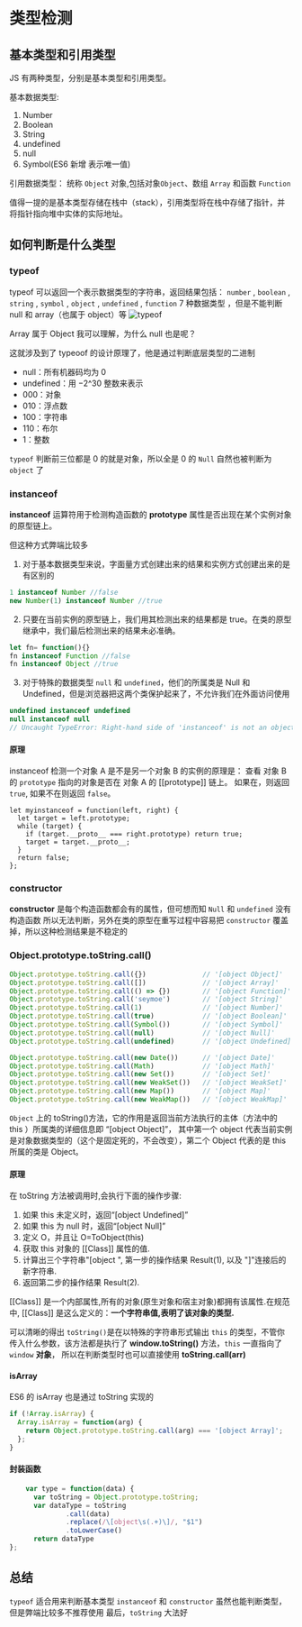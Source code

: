 # 类型检测

## 基本类型和引用类型

JS 有两种类型，分别是基本类型和引用类型。

基本数据类型:

1. Number
2. Boolean
3. String
4. undefined
5. null
6. Symbol(ES6 新增 表示唯一值)

引用数据类型：
统称 `Object` 对象,包括对象`Object`、数组 `Array` 和函数 `Function`

值得一提的是基本类型存储在栈中（stack），引用类型将在栈中存储了指针，并将指针指向堆中实体的实际地址。

## 如何判断是什么类型

### typeof

typeof 可以返回一个表示数据类型的字符串，返回结果包括： `number` , `boolean` , `string` , `symbol` , `object` , `undefined` , `function` 7 种数据类型 ，但是不能判断 null 和 array（也属于 object）等
<img :src="$withBase('/JavaScript/typeof.png')" alt="typeof">

Array 属于 Object 我可以理解，为什么 null 也是呢？

这就涉及到了 typeoof 的设计原理了，他是通过判断底层类型的二进制

- null：所有机器码均为 0
- undefined：用 −2^30 整数来表示
- 000：对象
- 010：浮点数
- 100：字符串
- 110：布尔
- 1：整数

`typeof` 判断前三位都是 0 的就是对象，所以全是 0 的 `Null` 自然也被判断为 `object` 了

### instanceof

**instanceof** 运算符用于检测构造函数的 **prototype** 属性是否出现在某个实例对象的原型链上。

但这种方式弊端比较多

1. 对于基本数据类型来说，字面量方式创建出来的结果和实例方式创建出来的是有区别的

```JavaScript
1 instanceof Number //false
new Number(1) instanceof Number //true
```

2. 只要在当前实例的原型链上，我们用其检测出来的结果都是 true。在类的原型继承中，我们最后检测出来的结果未必准确。

```JavaScript
let fn= function(){}
fn instanceof Function //false
fn instanceof Object //true
```

3. 对于特殊的数据类型 `null` 和 `undefined`，他们的所属类是 Null 和 Undefined，但是浏览器把这两个类保护起来了，不允许我们在外面访问使用

```JavaScript
undefined instanceof undefined
null instanceof null
// Uncaught TypeError: Right-hand side of 'instanceof' is not an object
```

#### 原理

instanceof 检测一个对象 A 是不是另一个对象 B 的实例的原理是：
查看 对象 B 的 `prototype` 指向的对象是否在 对象 A 的 [[prototype]] 链上。
如果在，则返回 `true`, 如果不在则返回 `false`。

```Js
let myinstanceof = function(left, right) {
  let target = left.prototype;
  while (target) {
    if (target.__proto__ === right.prototype) return true;
    target = target.__proto__;
  }
  return false;
};
```

### constructor

**constructor** 是每个构造函数都会有的属性，但可想而知 `Null` 和 `undefined` 没有构造函数 所以无法判断，另外在类的原型在重写过程中容易把 `constructor` 覆盖掉，所以这种检测结果是不稳定的

### Object.prototype.toString.call()

```JavaScript
Object.prototype.toString.call({})              // '[object Object]'
Object.prototype.toString.call([])              // '[object Array]'
Object.prototype.toString.call(() => {})        // '[object Function]'
Object.prototype.toString.call('seymoe')        // '[object String]'
Object.prototype.toString.call(1)               // '[object Number]'
Object.prototype.toString.call(true)            // '[object Boolean]'
Object.prototype.toString.call(Symbol())        // '[object Symbol]'
Object.prototype.toString.call(null)            // '[object Null]'
Object.prototype.toString.call(undefined)       // '[object Undefined]'

Object.prototype.toString.call(new Date())      // '[object Date]'
Object.prototype.toString.call(Math)            // '[object Math]'
Object.prototype.toString.call(new Set())       // '[object Set]'
Object.prototype.toString.call(new WeakSet())   // '[object WeakSet]'
Object.prototype.toString.call(new Map())       // '[object Map]'
Object.prototype.toString.call(new WeakMap())   // '[object WeakMap]'

```

`Object` 上的 toString()方法，它的作用是返回当前方法执行的主体（方法中的 this ）所属类的详细信息即 “[object Object]”， 其中第一个 object 代表当前实例是对象数据类型的（这个是固定死的，不会改变），第二个 Object 代表的是 this 所属的类是 Object。

#### 原理

在 toString 方法被调用时,会执行下面的操作步骤:

1.  如果 this 未定义时，返回“[object Undefined]”
2.  如果 this 为 null 时，返回“[object Null]”
3.  定义 O，并且让 O=ToObject(this)
4.  获取 this 对象的 [[Class]] 属性的值.
5.  计算出三个字符串"[object ", 第一步的操作结果 Result(1), 以及 "]"连接后的新字符串.
6.  返回第二步的操作结果 Result(2).

[[Class]] 是一个内部属性,所有的对象(原生对象和宿主对象)都拥有该属性.在规范中, [[Class]] 是这么定义的：**一个字符串值,表明了该对象的类型.**

可以清晰的得出 `toString()`是在以特殊的字符串形式输出 `this` 的类型，不管你传入什么参数，该方法都是执行了 **window.toString()** 方法，`this` 一直指向了 `window` **对象**，
所以在判断类型时也可以直接使用 **toString.call(arr)**

#### isArray

ES6 的 isArray 也是通过 toString 实现的

```JavaScript
if (!Array.isArray) {
  Array.isArray = function(arg) {
    return Object.prototype.toString.call(arg) === '[object Array]';
  };
}
```

#### 封装函数

```JavaScript
    var type = function(data) {
      var toString = Object.prototype.toString;
      var dataType = toString
              .call(data)
              .replace(/\[object\s(.+)\]/, "$1")
              .toLowerCase()
      return dataType
};
```

## 总结

`typeof` 适合用来判断基本类型
`instanceof` 和 `constructor` 虽然也能判断类型，但是弊端比较多不推荐使用
最后，`toString` 大法好
